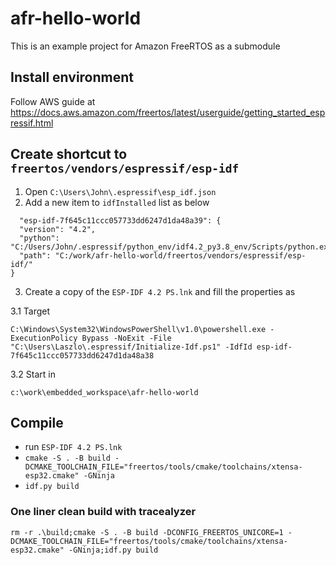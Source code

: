 # afr-hello-world
This is an example project for Amazon FreeRTOS as a submodule

## Install environment
Follow AWS guide at https://docs.aws.amazon.com/freertos/latest/userguide/getting_started_espressif.html

## Create shortcut to `freertos/vendors/espressif/esp-idf` 
1. Open `C:\Users\John\.espressif\esp_idf.json`  
2. Add a new item to `idfInstalled` list as below  
  
  ```
    "esp-idf-7f645c11ccc057733dd6247d1da48a39": {
    "version": "4.2",
    "python": "C:/Users/John/.espressif/python_env/idf4.2_py3.8_env/Scripts/python.exe",
    "path": "C:/work/afr-hello-world/freertos/vendors/espressif/esp-idf/"
}
  ```  

3. Create a copy of the `ESP-IDF 4.2 PS.lnk` and fill the properties as  

3.1 Target
```
C:\Windows\System32\WindowsPowerShell\v1.0\powershell.exe -ExecutionPolicy Bypass -NoExit -File "C:\Users\Laszlo\.espressif/Initialize-Idf.ps1" -IdfId esp-idf-7f645c11ccc057733dd6247d1da48a38
```

3.2 Start in       
```
c:\work\embedded_workspace\afr-hello-world
```  

## Compile
- run `ESP-IDF 4.2 PS.lnk` 
- `cmake -S . -B build -DCMAKE_TOOLCHAIN_FILE="freertos/tools/cmake/toolchains/xtensa-esp32.cmake" -GNinja`
- `idf.py build`

### One liner clean build with tracealyzer
```
rm -r .\build;cmake -S . -B build -DCONFIG_FREERTOS_UNICORE=1 -DCMAKE_TOOLCHAIN_FILE="freertos/tools/cmake/toolchains/xtensa-esp32.cmake" -GNinja;idf.py build
```